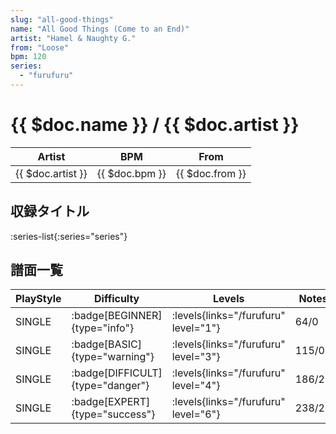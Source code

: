 ```yaml
---
slug: "all-good-things"
name: "All Good Things (Come to an End)"
artist: "Hamel & Naughty G."
from: "Loose"
bpm: 120
series:
  - "furufuru"
---
```


# {{ $doc.name }} / {{ $doc.artist }}

|Artist|BPM|From|
|------|---|----|
|{{ $doc.artist }}|{{ $doc.bpm }}|{{ $doc.from }}|

## 収録タイトル

:series-list{:series="series"}

## 譜面一覧

|PlayStyle|Difficulty|Levels|Notes|Movie|
|---------|----------|------|-----|-----|
|SINGLE| :badge[BEGINNER]{type="info"}| :levels{links="/furufuru" level="1"}|64/0||
|SINGLE| :badge[BASIC]{type="warning"}| :levels{links="/furufuru" level="3"}|115/0||
|SINGLE| :badge[DIFFICULT]{type="danger"}| :levels{links="/furufuru" level="4"}|186/21||
|SINGLE| :badge[EXPERT]{type="success"}| :levels{links="/furufuru" level="6"}|238/25||
